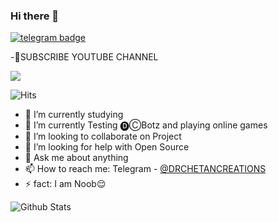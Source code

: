 ### Hi there 👋
[![telegram badge](https://img.shields.io/badge/DRCHETAN-CREATION-30302f?style=flat&logo=telegram)](https://t.me/Drchetancreations)

-🌟SUBSCRIBE YOUTUBE CHANNEL 

<a href="https://youtube.com/c/drchetancreation"><img src="https://img.shields.io/badge/YOUTUBE%20CHANNEL-red.svg?logo=Youtube"></a>


![Hits](https://hits.seeyoufarm.com/api/count/incr/badge.svg?url=https://github.com/drchetancreation/)

- 🔭 I’m currently studying 
- 🌱 I’m currently Testing 🅓︎Ⓒ︎Botz and playing online games
- 👯 I’m looking to collaborate on Project
- 🤔 I’m looking for help with Open Source
- 💬 Ask me about anything
- 📫 How to reach me: Telegram - [@DRCHETANCREATIONS](https://t.me/Drchetancreations)
- ⚡ fact: I am Noob😌

![Github Stats](https://github-readme-stats.vercel.app/api?username=drchetancreation&show_icons=true&title_color=fff&icon_color=79ff97&text_color=9f9f9f&bg_color=151515)
